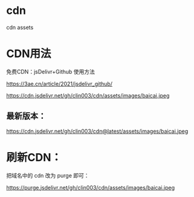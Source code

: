 # cdn
cdn assets

#   CDN用法

免费CDN：jsDelivr+Github 使用方法

https://3ae.cn/article/2021/jsdelivr_github/



https://cdn.jsdelivr.net/gh/clin003/cdn/assets/images/baicai.jpeg

##  最新版本：

https://cdn.jsdelivr.net/gh/clin003/cdn@latest/assets/images/baicai.jpeg

# 刷新CDN：

把域名中的 cdn 改为 purge 即可：

https://purge.jsdelivr.net/gh/clin003/cdn/assets/images/baicai.jpeg